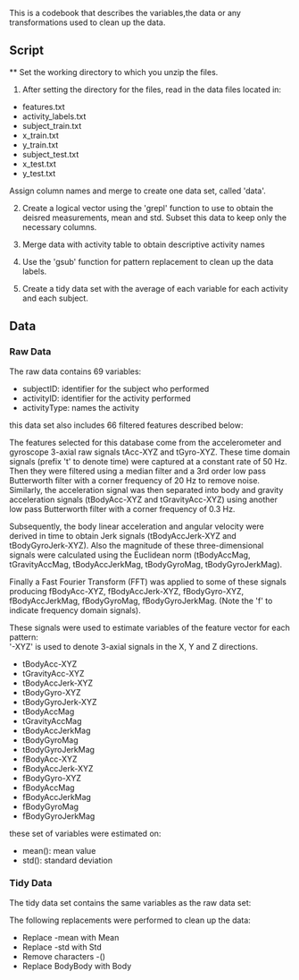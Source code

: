 This is a codebook that describes the variables,the data or any transformations used to clean up the data. 

## Script
** Set the working directory to which you unzip the files.

1. After setting the directory for the files, read in the data files located in:

- features.txt
- activity_labels.txt
- subject_train.txt
- x_train.txt
- y_train.txt
- subject_test.txt
- x_test.txt
- y_test.txt

 Assign column names and merge to create one data set, called 'data'.


2. Create a logical vector using the 'grepl' function to use to obtain the deisred measurements, mean and std.
Subset this data to keep only the necessary columns.


3. Merge data with activity table to obtain descriptive activity names

4. Use the 'gsub' function for pattern replacement to clean up the data labels.

5. Create a tidy data set with the average of each variable for each activity and each subject.

## Data 
### Raw Data 
The raw data contains 69 variables:

- subjectID: identifier for the subject who performed
- activityID: identifier for the activity performed
- activityType: names the activity


this data set also includes 66 filtered features described below:

The features selected for this database come from the accelerometer and gyroscope 3-axial raw signals tAcc-XYZ and tGyro-XYZ. These time domain signals (prefix 't' to denote time) were captured at a constant rate of 50 Hz. Then they were filtered using a median filter and a 3rd order low pass Butterworth filter with a corner frequency of 20 Hz to remove noise. Similarly, the acceleration signal was then separated into body and gravity acceleration signals (tBodyAcc-XYZ and tGravityAcc-XYZ) using another low pass Butterworth filter with a corner frequency of 0.3 Hz. 

Subsequently, the body linear acceleration and angular velocity were derived in time to obtain Jerk signals (tBodyAccJerk-XYZ and tBodyGyroJerk-XYZ). Also the magnitude of these three-dimensional signals were calculated using the Euclidean norm (tBodyAccMag, tGravityAccMag, tBodyAccJerkMag, tBodyGyroMag, tBodyGyroJerkMag). 

Finally a Fast Fourier Transform (FFT) was applied to some of these signals producing fBodyAcc-XYZ, fBodyAccJerk-XYZ, fBodyGyro-XYZ, fBodyAccJerkMag, fBodyGyroMag, fBodyGyroJerkMag. (Note the 'f' to indicate frequency domain signals). 

These signals were used to estimate variables of the feature vector for each pattern:  
'-XYZ' is used to denote 3-axial signals in the X, Y and Z directions.

- tBodyAcc-XYZ
- tGravityAcc-XYZ
- tBodyAccJerk-XYZ
- tBodyGyro-XYZ
- tBodyGyroJerk-XYZ
- tBodyAccMag
- tGravityAccMag
- tBodyAccJerkMag
- tBodyGyroMag
- tBodyGyroJerkMag
- fBodyAcc-XYZ
- fBodyAccJerk-XYZ
- fBodyGyro-XYZ
- fBodyAccMag
- fBodyAccJerkMag
- fBodyGyroMag
- fBodyGyroJerkMag

these set of variables were estimated on: 

- mean(): mean value 
- std(): standard deviation

### Tidy Data 
The tidy data set contains the same variables as the raw data set:

The following replacements were performed to clean up the data:

- Replace -mean with Mean
- Replace -std with Std
- Remove characters -()
- Replace BodyBody with Body

